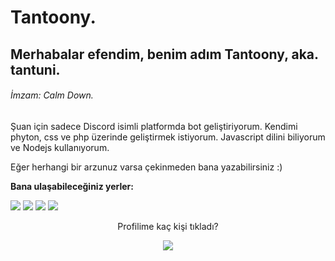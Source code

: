 # Tantoony.
## Merhabalar efendim, benim adım Tantoony, aka. tantuni.
###### İmzam: Calm Down.

Şuan için sadece Discord isimli platformda bot geliştiriyorum. Kendimi phyton, css ve php üzerinde geliştirmek istiyorum.
Javascript dilini biliyorum ve Nodejs kullanıyorum.

Eğer herhangi bir arzunuz varsa çekinmeden bana yazabilirsiniz :)
<!--
**Tantoony/Tantoony** is a ✨ _special_ ✨ repository because its `README.md` (this file) appears on your GitHub profile.

Here are some ideas to get you started:

- 🔭 I’m currently working on ...
- 🌱 I’m currently learning ...
- 👯 I’m looking to collaborate on ...
- 🤔 I’m looking for help with ...
- 💬 Ask me about ...
- 📫 How to reach me: ...
- 😄 Pronouns: ...
- ⚡ Fun fact: ...
-->
__**Bana ulaşabileceğiniz yerler:**__


<p align = "center">

[<img src="https://img.shields.io/badge/twitter-%231DA1F2.svg?&style=for-the-badge&logo=twitter&logoColor=white" />](https://twitter.com/Tantoony_) 
[<img src="https://img.shields.io/badge/discord-r89DA.svg?&color=7289da&style=for-the-badge&logo=discord&logoColor=white" />](https://discord.com/users/479293073549950997)
[<img src = "https://img.shields.io/badge/instagram-%23E4405F.svg?&style=for-the-badge&logo=instagram&logoColor=white">](https://www.instagram.com/t.tantoony/)
[<img src="https://img.shields.io/badge/youtube-r89DA.svg?&color=ff0000&style=for-the-badge&logo=youtube&logoColor=white" />](https://www.youtube.com/channel/UC90OJd6d7MrW2ipW0GWy1jg/featured)
  </p>
<p align = "center">
 Profilime kaç kişi tıkladı?
</p>
<p align = "center">
<img src="https://profile-counter.glitch.me/{Tantoony}/count.svg" />
</p>

